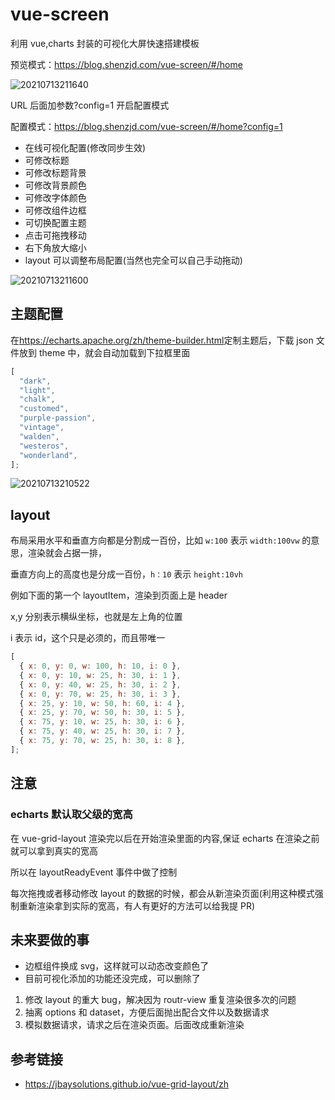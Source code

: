 # vue-screen

利用 vue,charts 封装的可视化大屏快速搭建模板

预览模式：<https://blog.shenzjd.com/vue-screen/#/home>

![20210713211640](https://cdn.jsdelivr.net/gh/wu529778790/image/blog/20210713211640.png)

URL 后面加参数?config=1 开启配置模式

配置模式：<https://blog.shenzjd.com/vue-screen/#/home?config=1>

- 在线可视化配置(修改同步生效)
- 可修改标题
- 可修改标题背景
- 可修改背景颜色
- 可修改字体颜色
- 可修改组件边框
- 可切换配置主题
- 点击可拖拽移动
- 右下角放大缩小
- layout 可以调整布局配置(当然也完全可以自己手动拖动)

![20210713211600](https://cdn.jsdelivr.net/gh/wu529778790/image/blog/20210713211600.png)

## 主题配置

在<https://echarts.apache.org/zh/theme-builder.html>定制主题后，下载 json 文件放到 theme 中，就会自动加载到下拉框里面

```js
[
  "dark",
  "light",
  "chalk",
  "customed",
  "purple-passion",
  "vintage",
  "walden",
  "westeros",
  "wonderland",
];
```

![20210713210522](https://cdn.jsdelivr.net/gh/wu529778790/image/blog/20210713210522.png)

## layout

布局采用水平和垂直方向都是分割成一百份，比如 `w:100` 表示 `width:100vw` 的意思，渲染就会占据一排，

垂直方向上的高度也是分成一百份，`h：10` 表示 `height:10vh`

例如下面的第一个 layoutItem，渲染到页面上是 header

x,y 分别表示横纵坐标，也就是左上角的位置

i 表示 id，这个只是必须的，而且带唯一

```js
[
  { x: 0, y: 0, w: 100, h: 10, i: 0 },
  { x: 0, y: 10, w: 25, h: 30, i: 1 },
  { x: 0, y: 40, w: 25, h: 30, i: 2 },
  { x: 0, y: 70, w: 25, h: 30, i: 3 },
  { x: 25, y: 10, w: 50, h: 60, i: 4 },
  { x: 25, y: 70, w: 50, h: 30, i: 5 },
  { x: 75, y: 10, w: 25, h: 30, i: 6 },
  { x: 75, y: 40, w: 25, h: 30, i: 7 },
  { x: 75, y: 70, w: 25, h: 30, i: 8 },
];
```

## 注意

### echarts 默认取父级的宽高

在 vue-grid-layout 渲染完以后在开始渲染里面的内容,保证 echarts 在渲染之前就可以拿到真实的宽高

所以在 layoutReadyEvent 事件中做了控制

每次拖拽或者移动修改 layout 的数据的时候，都会从新渲染页面(利用这种模式强制重新渲染拿到实际的宽高，有人有更好的方法可以给我提 PR)

## 未来要做的事

- 边框组件换成 svg，这样就可以动态改变颜色了
- 目前可视化添加的功能还没完成，可以删除了

1. 修改 layout 的重大 bug，解决因为 routr-view 重复渲染很多次的问题
2. 抽离 options 和 dataset，方便后面抛出配合文件以及数据请求
3. 模拟数据请求，请求之后在渲染页面。后面改成重新渲染

## 参考链接

- <https://jbaysolutions.github.io/vue-grid-layout/zh>
